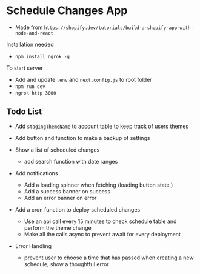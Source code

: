 # Schedule Changes App

- Made from `https://shopify.dev/tutorials/build-a-shopify-app-with-node-and-react`

Installation needed
- `npm install ngrok -g`

To start server
- Add and update `.env` and `next.config.js` to root folder 
- `npm run dev`
- `ngrok http 3000`

## Todo List

- Add `stagingThemeName` to account table to keep track of users themes
- Add button and function to make a backup of settings

- Show a list of scheduled changes
    - add search function with date ranges
    
- Add notifications
    - Add a loading spinner when fetching (loading button state,)
    - Add a success banner on success
    - Add an error banner on error

- Add a cron function to deploy scheduled changes
    - Use an api call every 15 minutes to check schedule table and perform the theme change
    - Make all the calls async to prevent await for every deployment
    
- Error Handling
    - prevent user to choose a time that has passed when creating a new schedule, show a thoughtful error
     